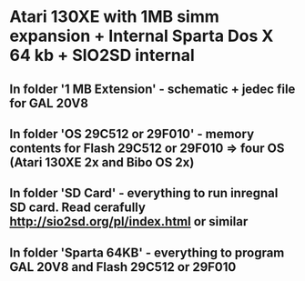 # Atari 130XE with 1MB simm expansion + Internal Sparta Dos X 64 kb + SIO2SD internal
## In folder '1 MB Extension' - schematic + jedec file for GAL 20V8
## In folder 'OS 29C512 or 29F010' - memory contents for Flash 29C512 or 29F010 => four OS (Atari 130XE 2x and Bibo OS 2x)
## In folder 'SD Card' - everything to run inregnal SD card. Read cerafully http://sio2sd.org/pl/index.html or similar
## In folder 'Sparta 64KB' - everything to program GAL 20V8 and Flash 29C512 or 29F010

